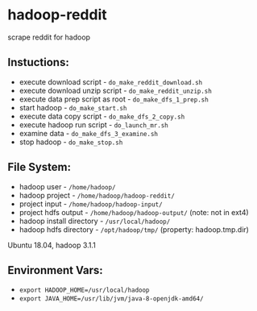 # hadoop-reddit
scrape reddit for hadoop

## Instuctions:
* execute download script - `do_make_reddit_download.sh`
* execute download unzip script - `do_make_reddit_unzip.sh`
* execute data prep script as root - `do_make_dfs_1_prep.sh`
* start hadoop - `do_make_start.sh`
* execute data copy script - `do_make_dfs_2_copy.sh`
* execute hadoop run script - `do_launch_mr.sh`
* examine data - `do_make_dfs_3_examine.sh`
* stop hadoop - `do_make_stop.sh`

## File System:
* hadoop user - `/home/hadoop/`
* hadoop project - `/home/hadoop/hadoop-reddit/`
* project input - `/home/hadoop/hadoop-input/`
* project hdfs output - `/home/hadoop/hadoop-output/` (note: not in ext4)
* hadoop install directory - `/usr/local/hadoop/`
* hadoop hdfs directory - `/opt/hadoop/tmp/` (property: hadoop.tmp.dir)

Ubuntu 18.04, hadoop 3.1.1

## Environment Vars:
* `export HADOOP_HOME=/usr/local/hadoop`
* `export JAVA_HOME=/usr/lib/jvm/java-8-openjdk-amd64/`
